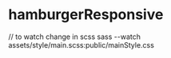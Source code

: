 # hamburgerResponsive


// to watch change in scss
sass --watch assets/style/main.scss:public/mainStyle.css
